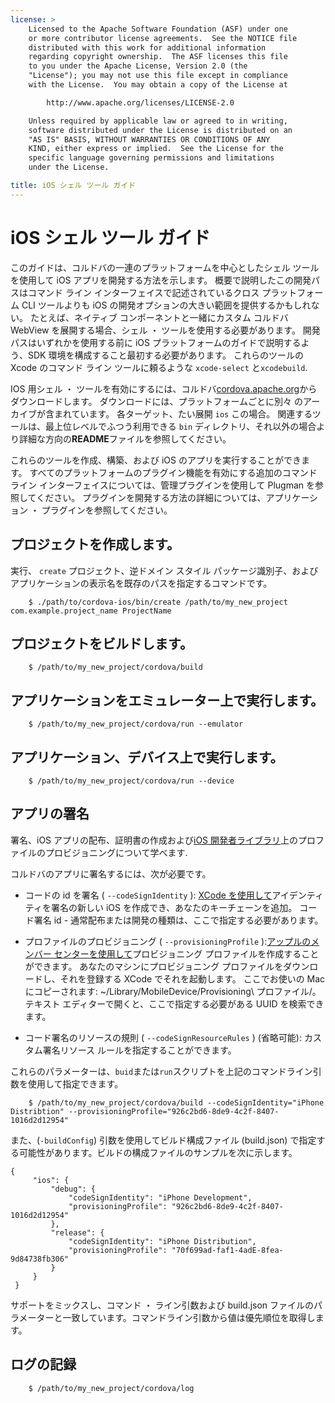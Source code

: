 ```yaml
---
license: >
    Licensed to the Apache Software Foundation (ASF) under one
    or more contributor license agreements.  See the NOTICE file
    distributed with this work for additional information
    regarding copyright ownership.  The ASF licenses this file
    to you under the Apache License, Version 2.0 (the
    "License"); you may not use this file except in compliance
    with the License.  You may obtain a copy of the License at

        http://www.apache.org/licenses/LICENSE-2.0

    Unless required by applicable law or agreed to in writing,
    software distributed under the License is distributed on an
    "AS IS" BASIS, WITHOUT WARRANTIES OR CONDITIONS OF ANY
    KIND, either express or implied.  See the License for the
    specific language governing permissions and limitations
    under the License.

title: iOS シェル ツール ガイド
---
```


# iOS シェル ツール ガイド

このガイドは、コルドバの一連のプラットフォームを中心としたシェル ツールを使用して iOS アプリを開発する方法を示します。 概要で説明したこの開発パスはコマンド ライン インターフェイスで記述されているクロス プラットフォーム CLI ツールよりも iOS の開発オプションの大きい範囲を提供するかもしれない。 たとえば、ネイティブ コンポーネントと一緒にカスタム コルドバ WebView を展開する場合、シェル ・ ツールを使用する必要があります。 開発パスはいずれかを使用する前に iOS プラットフォームのガイドで説明するよう、SDK 環境を構成すること最初する必要があります。 これらのツールの Xcode のコマンド ライン ツールに頼るような `xcode-select` と`xcodebuild`.

IOS 用シェル ・ ツールを有効にするには、コルドバ[cordova.apache.org][1]からダウンロードします。 ダウンロードには、プラットフォームごとに別々 のアーカイブが含まれています。 各ターゲット、たい展開 `ios` この場合。 関連するツールは、最上位レベルでふつう利用できる `bin` ディレクトリ、それ以外の場合より詳細な方向の**README**ファイルを参照してください。

 [1]: http://cordova.apache.org

これらのツールを作成、構築、および iOS のアプリを実行することができます。 すべてのプラットフォームのプラグイン機能を有効にする追加のコマンド ライン インターフェイスについては、管理プラグインを使用して Plugman を参照してください。 プラグインを開発する方法の詳細については、アプリケーション ・ プラグインを参照してください。

## プロジェクトを作成します。

実行、 `create` プロジェクト、逆ドメイン スタイル パッケージ識別子、およびアプリケーションの表示名を既存のパスを指定するコマンドです。

        $ ./path/to/cordova-ios/bin/create /path/to/my_new_project com.example.project_name ProjectName
    

## プロジェクトをビルドします。

        $ /path/to/my_new_project/cordova/build
    

## アプリケーションをエミュレーター上で実行します。

        $ /path/to/my_new_project/cordova/run --emulator
    

## アプリケーション、デバイス上で実行します。

        $ /path/to/my_new_project/cordova/run --device
    

## アプリの署名

署名、iOS アプリの配布、証明書の作成および[iOS 開発者ライブラリ][2]上のプロファイルのプロビジョニングについて学べます.

 [2]: https://developer.apple.com/library/ios/documentation/IDEs/Conceptual/AppDistributionGuide/ConfiguringYourApp/ConfiguringYourApp.html

コルドバのアプリに署名するには、次が必要です。

*   コードの id を署名 ( `--codeSignIdentity` ): [XCode を使用して][3]アイデンティティを署名の新しい iOS を作成でき、あなたのキーチェーンを追加。 コード署名 id - 通常配布または開発の種類は、ここで指定する必要があります。

*   プロファイルのプロビジョニング ( `--provisioningProfile` ):[アップルのメンバー センターを使用して][4]プロビジョニング プロファイルを作成することができます。 あなたのマシンにプロビジョニング プロファイルをダウンロードし、それを登録する XCode でそれを起動します。 ここでお使いの Mac にコピーされます: ~/Library/MobileDevice/Provisioning\ プロファイル/。 テキスト エディターで開くと、ここで指定する必要がある UUID を検索できます。

*   コード署名のリソースの規則 ( `--codeSignResourceRules` ) (省略可能): カスタム署名リソース ルールを指定することができます。

 [3]: https://developer.apple.com/library/ios/documentation/IDEs/Conceptual/AppDistributionGuide/MaintainingCertificates/MaintainingCertificates.html#//apple_ref/doc/uid/TP40012582-CH31-SW6
 [4]: https://developer.apple.com/library/ios/documentation/IDEs/Conceptual/AppDistributionGuide/MaintainingProfiles/MaintainingProfiles.html#//apple_ref/doc/uid/TP40012582-CH30-SW61

これらのパラメーターは、`buid`または`run`スクリプトを上記のコマンドライン引数を使用して指定できます。

        $ /path/to/my_new_project/cordova/build --codeSignIdentity="iPhone Distribtion" --provisioningProfile="926c2bd6-8de9-4c2f-8407-1016d2d12954" 
    

また、(`-buildConfig`) 引数を使用してビルド構成ファイル (build.json) で指定する可能性があります。ビルドの構成ファイルのサンプルを次に示します。

    {
         "ios": {
             "debug": {
                 "codeSignIdentity": "iPhone Development",
                 "provisioningProfile": "926c2bd6-8de9-4c2f-8407-1016d2d12954"
             },
             "release": {
                 "codeSignIdentity": "iPhone Distribution",
                 "provisioningProfile": "70f699ad-faf1-4adE-8fea-9d84738fb306"
             }
         }
     }
    

サポートをミックスし、コマンド ・ ライン引数および build.json ファイルのパラメーターと一致しています。コマンドライン引数から値は優先順位を取得します。

## ログの記録

        $ /path/to/my_new_project/cordova/log
